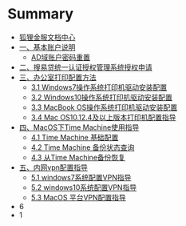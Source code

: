 # Summary

* [狐狸金服文档中心](README.md)
* [一、基本账户说明](chapter1.md)
  * [AD域账户密码重置](chapter1/11.md)
* [二、搜易贷统一认证授权管理系统授权申请](2.md)
* [三、办公室打印配置方法](3.md)
  * [3.1 Windows7操作系统打印机驱动安装配置](3/1.md)
  * [3.2 Windows10操作系统打印机驱动安装配置](3/windows10cao-zuo-xi-tong-da-yin-ji-qu-dong-an-zhuang-pei-zhi.md)
  * [3.3 MacBook OS操作系统打印机驱动安装配置](3/3.md)
  * [3.4 Mac OS10.12.4及以上版本打印机配置指导](3/macos-sierra-10124ji-yi-shang-ban-ben-da-yin-ji-pei-zhi-zhi-dao.md)
* [四、MacOS下Time Machine使用指导](4.md)
  * [4.1 Time Machine 基础配置](4/1.md)
  * [4.2 Time Machine 备份状态查询](4/2-time-machine-bei-fen-zhuang-tai-cha-xun.md)
  * [4.3 从Time Machine备份恢复](4/3-cong-time-machine-bei-fen-hui-fu.md)
* [五、内网vpn配置指导](5.md)
  * [5.1 windows7系统配置VPN指导](5/1.md)
  * [5.2 windows10系统配置VPN指导](5/2.md)
  * [5.3 MacOS 平台VPN配置指导](5/3.md)
* 6
* 1

